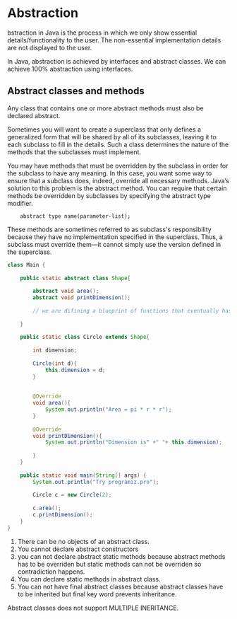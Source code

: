 # Abstraction 

bstraction in Java is the process in which we only show essential details/functionality to the user. The non-essential implementation details are not displayed to the user. 

In Java, abstraction is achieved by interfaces and abstract classes. We can achieve 100% abstraction using interfaces.

## Abstract classes and methods

Any class that contains one or more abstract methods must also be declared abstract.

Sometimes you will want to create a superclass that only defines a generalized form that will be shared by all of its
subclasses, leaving it to each subclass to fill in the details. Such a class determines the nature of the methods that
the subclasses must implement.

You may have methods that must be overridden by the subclass in order for the subclass to have any meaning.
In this case, you want some way to ensure that a subclass does, indeed, override all necessary methods. Java’s solution
to this problem is the abstract method.
You can require that certain methods be overridden by subclasses by specifying the abstract type modifier.

        abstract type name(parameter-list);

These methods are sometimes referred to as subclass's responsibility because they have no implementation specified in
the superclass.
Thus, a subclass must override them—it cannot simply use the version defined in the superclass.

```java
class Main {
    
    public static abstract class Shape{
        
        abstract void area();
        abstract void printDimension();
        
        // we are difining a blueprint of functions that eventually has to be implemented by the child class  
        
    }
    
    public static class Circle extends Shape{
        
        int dimension;
        
        Circle(int d){
            this.dimension = d;
        }
        
        
        @Override
        void area(){
            System.out.println("Area = pi * r * r");
        }
        
        @Override
        void printDimension(){
            System.out.println("Dimension is" +" "+ this.dimension);
            
        }
    }
    
    public static void main(String[] args) {
        System.out.println("Try programiz.pro");
        
        Circle c = new Circle(2);
        
        c.area();
        c.printDimension();
    }
}
```

1. There can be no objects of an abstract class.
2. You cannot declare abstract constructors
3. you can not declare abstract static methods because abstract methods has to be overriden but static methods can not be overriden so contradiction happens.
4. You can declare static methods in abstract class.
5. You can not have final abstract classes because abstract classes have to be inherited but final key word prevents inheritance.

Abstract classes does not support MULTIPLE INERITANCE.

